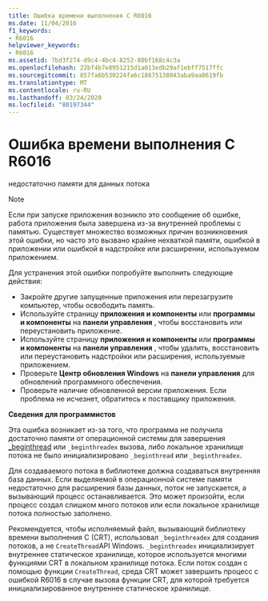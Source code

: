 ```yaml
---
title: Ошибка времени выполнения C R6016
ms.date: 11/04/2016
f1_keywords:
- R6016
helpviewer_keywords:
- R6016
ms.assetid: 7bd3f274-d9c4-4bc4-8252-80bf168c4c3a
ms.openlocfilehash: 22bf4b7e8951215d1a013edb29af1ebff7517ffc
ms.sourcegitcommit: 857fa6b530224fa6c18675138043aba9aa0619fb
ms.translationtype: MT
ms.contentlocale: ru-RU
ms.lasthandoff: 03/24/2020
ms.locfileid: "80197344"
---
```

# <a name="c-runtime-error-r6016"></a>Ошибка времени выполнения C R6016

недостаточно памяти для данных потока

> [!NOTE]
> Если при запуске приложения возникло это сообщение об ошибке, работа приложения была завершена из-за внутренней проблемы с памятью. Существует множество возможных причин возникновения этой ошибки, но часто это вызвано крайне нехваткой памяти, ошибкой в приложении или ошибкой в надстройке или расширении, используемом приложением.
>
> Для устранения этой ошибки попробуйте выполнить следующие действия:
>
> - Закройте другие запущенные приложения или перезагрузите компьютер, чтобы освободить память.
> - Используйте страницу **приложения и компоненты** или **программы и компоненты** на **панели управления** , чтобы восстановить или переустановить приложение.
> - Используйте страницу **приложения и компоненты** или **программы и компоненты** на **панели управления** , чтобы удалить, восстановить или переустановить надстройки или расширения, используемые приложением.
> - Проверьте **Центр обновления Windows** на **панели управления** для обновлений программного обеспечения.
> - Проверьте наличие обновленной версии приложения. Если проблема не исчезнет, обратитесь к поставщику приложения.

**Сведения для программистов**

Эта ошибка возникает из-за того, что программа не получила достаточно памяти от операционной системы для завершения [_beginthread](../../c-runtime-library/reference/beginthread-beginthreadex.md) или `_beginthreadex` вызова, либо локальное хранилище потока не было инициализировано `_beginthread` или `_beginthreadex`.

Для создаваемого потока в библиотеке должна создаваться внутренняя база данных. Если выделяемой в операционной системе памяти недостаточно для расширения базы данных, поток не запускается, а вызывающий процесс останавливается. Это может произойти, если процесс создал слишком много потоков или если локальное хранилище потока полностью заполнено.

Рекомендуется, чтобы исполняемый файл, вызывающий библиотеку времени выполнения C (CRT), использовал `_beginthreadex` для создания потоков, а не `CreateThread`API Windows. `_beginthreadex` инициализирует внутреннее статическое хранилище, которое используется многими функциями CRT в локальном хранилище потока. Если поток создан с помощью функции `CreateThread`, среда CRT может завершить процесс с ошибкой R6016 в случае вызова функции CRT, для которой требуется инициализированное внутреннее статическое хранилище.
